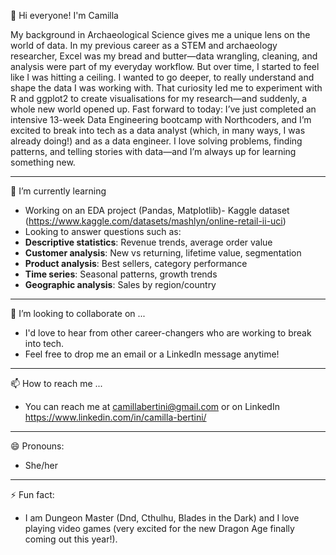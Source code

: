 
👋 Hi everyone! I'm Camilla

My background in Archaeological Science gives me a unique lens on the world of data. In my previous career as a STEM and archaeology researcher, Excel was my bread and butter—data wrangling, cleaning, and analysis were part of my everyday workflow.
But over time, I started to feel like I was hitting a ceiling. I wanted to go deeper, to really understand and shape the data I was working with.
That curiosity led me to experiment with R and ggplot2 to create visualisations for my research—and suddenly, a whole new world opened up.
Fast forward to today: I’ve just completed an intensive 13-week Data Engineering bootcamp with Northcoders, and I’m excited to break into tech as a data analyst (which, in many ways, I was already doing!) and as a data engineer.
I love solving problems, finding patterns, and telling stories with data—and I’m always up for learning something new.

----------------------------
🌱 I’m currently learning
- Working on an EDA project (Pandas, Matplotlib)- Kaggle dataset (https://www.kaggle.com/datasets/mashlyn/online-retail-ii-uci)
- Looking to answer questions such as:
 - **Descriptive statistics**: Revenue trends, average order value
 - **Customer analysis**: New vs returning, lifetime value, segmentation
 - **Product analysis**: Best sellers, category performance
 - **Time series**: Seasonal patterns, growth trends
 - **Geographic analysis**: Sales by region/country
----------------------------
💞️ I’m looking to collaborate on ...
- I'd love to hear from other career-changers who are working to break into tech.
- Feel free to drop me an email or a LinkedIn message anytime!
----------------------------
📫 How to reach me ...
- You can reach me at camillabertini@gmail.com or on LinkedIn https://www.linkedin.com/in/camilla-bertini/ 
 ----------------------------
😄 Pronouns:
- She/her
----------------------------
⚡ Fun fact:
- I am Dungeon Master (Dnd, Cthulhu, Blades in the Dark) and I love playing video games (very excited for the new Dragon Age finally coming out this year!).

<!---
Camilla82/Camilla82 is a ✨ special ✨ repository because its `README.md` (this file) appears on your GitHub profile.
You can click the Preview link to take a look at your changes.
--->
